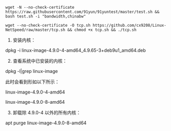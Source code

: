`wget -N --no-check-certificate https://raw.githubusercontent.com/91yun/91yuntest/master/test.sh && bash test.sh -i "bandwidth,chinabw"`

`wget --no-check-certificate -O tcp.sh https://github.com/cx9208/Linux-NetSpeed/raw/master/tcp.sh && chmod +x tcp.sh && ./tcp.sh`

1. 安装内核：

dpkg -i linux-image-4.9.0-4-amd64_4.9.65-3+deb9u1_amd64.deb

2. 查看系统中已安装的内核：

dpkg -l|grep linux-image

此时会看到形如以下所示：

linux-image-4.9.0-4-amd64

linux-image-4.9.0-8-amd64

3. 卸载除 4.9.0-4 以外的所有内核：

apt purge  linux-image-4.9.0-8-amd64